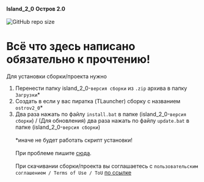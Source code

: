  **Island_2_0** **Остров 2.0**<br><br>
![GitHub repo size](https://img.shields.io/github/repo-size/:Sssprt/:island_2_0)

# Всё что здесь написано обязательно к прочтению!
Для установки сборки/проекта нужно<br>
1. Перенести папку island_2_0-`версия сборки` из `.zip` архива в папку `Загрузки`\*<br>
2. Создать в если у вас пиратка (TLauncher) сборку с названием `ostrov2_0`\*<br>
3. Два раза нажать по файлу `install.bat` в папке (island_2_0-`версия сборки`) / (Для обновления) два раза нажать по файлу `update.bat` в папке (island_2_0-`версия сборки`)
<br><br>*иначе не будет работать скрипт установки!<br><br>
При проблеме пишите [сюда](https://github.com/Sssprt/Island_2_0/issues/new/choose).<br><br>
При скачивании сборки/проекта вы соглашаетесь с `пользовательским соглашением / Terms of Use / ToU` [по ссылке](https://github.com/Sssprt/Island_2_0/blob/main/configuration/ToU.md)

